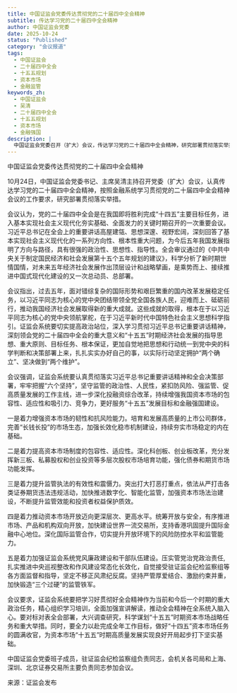 ```yaml
---
title: 中国证监会党委传达贯彻党的二十届四中全会精神
subtitle: 传达学习党的二十届四中全会精神
author: 中国证监会党委
date: 2025-10-24
status: "Published"
category: "会议报道"
tags: 
  - 中国证监会
  - 二十届四中全会
  - 十五五规划
  - 资本市场
  - 金融监管
keywords_zh:
  - 中国证监会
  - 吴清
  - 二十届四中全会
  - 十五五规划
  - 资本市场
  - 金融强国
description: |
  中国证监会党委召开（扩大）会议，传达学习党的二十届四中全会精神，研究部署贯彻落实举措。会议强调要增强资本市场韧性，提高制度包容性，提升监管执法效能，推动高水平开放，以更好服务“十五五”发展目标和金融强国建设。
---
```

中国证监会党委传达贯彻党的二十届四中全会精神



10月24日，中国证监会党委书记、主席吴清主持召开党委（扩大）会议，认真传达学习党的二十届四中全会精神，按照金融系统学习贯彻党的二十届四中全会精神会议的工作要求，研究部署贯彻落实举措。

会议认为，党的二十届四中全会是在我国即将胜利完成“十四五”主要目标任务，进入基本实现社会主义现代化夯实基础、全面发力的关键时期召开的一次重要会议。习近平总书记在全会上的重要讲话高屋建瓴、思想深邃、视野宏阔，深刻回答了基本实现社会主义现代化的一系列方向性、根本性重大问题，为今后五年我国发展指明了方向与路径，具有很强的政治性、思想性、指导性。全会审议通过的《中共中央关于制定国民经济和社会发展第十五个五年规划的建议》，科学分析了新时期世情国情，对未来五年经济社会发展作出顶层设计和战略擘画，是乘势而上、接续推进中国式现代化建设的又一次总动员、总部署。

会议指出，过去五年，面对错综复杂的国际形势和艰巨繁重的国内改革发展稳定任务，以习近平同志为核心的党中央团结带领全党全国各族人民，迎难而上、砥砺前行，推动我国经济社会发展取得新的重大成就。这些成就的取得，根本在于以习近平同志为核心的党中央领航掌舵，在于习近平新时代中国特色社会主义思想科学指引。证监会系统要切实提高政治站位，深入学习贯彻习近平总书记重要讲话精神，深刻领会党的二十届四中全会的重大意义和“十五五”时期经济社会发展的指导思想、重大原则、目标任务、根本保证，更加自觉地把思想和行动统一到党中央的科学判断和决策部署上来，扎扎实实办好自己的事，以实际行动坚定拥护“两个确立”、坚决做到“两个维护”。

会议强调，证监会系统要认真贯彻落实习近平总书记重要讲话精神和全会决策部署，牢牢把握“六个坚持”，坚守监管的政治性、人民性，紧扣防风险、强监管、促高质量发展的工作主线，进一步深化投融资综合改革，持续增强我国资本市场的包容性、适应性和吸引力、竞争力，更好服务“十五五”发展目标和金融强国建设。

一是着力增强资本市场的韧性和抗风险能力。培育和发展高质量的上市公司群体，完善“长钱长投”的市场生态，加强长效化稳市机制建设，持续夯实市场稳定的内在基础。

二是着力提高资本市场制度的包容性、适应性。深化科创板、创业板改革，充分发挥新三板、私募股权和创业投资等多层次股权市场培育功能，强化债券和期货市场功能发挥。

三是着力提升监管执法的有效性和震慑力。突出打大打恶打重点，依法从严打击各类证券期货违法违规活动，加快推进数字化、智能化监管，加强资本市场法治建设，不断提升监管效能和投资者权益保护质效。

四是着力推动资本市场开放迈向更深层次、更高水平。统筹开放与安全，有序推进市场、产品和机构双向开放，加快建设世界一流交易所，支持香港巩固提升国际金融中心地位。深化国际监管合作，切实提升开放环境下的风险防控水平和监管能力。

五是着力加强证监会系统党风廉政建设和干部队伍建设。压实管党治党政治责任,扎实推进中央巡视整改和作风建设常态化长效化，自觉接受驻证监会纪检监察组等各方面监督和指导，坚定不移正风肃纪反腐。坚持严管厚爱结合、激励约束并重，加快锻造“三个过硬”的监管铁军。

会议要求，证监会系统要把学习好贯彻好全会精神作为当前和今后一个时期的重大政治任务，精心组织学习培训，全面加强宣讲解读，推动全会精神在全系统入脑入心。要对标对表全会部署，大兴调查研究，科学谋划“十五五”时期资本市场战略任务和重大举措。同时，要全力以赴完成全年工作目标，做好“十四五”资本市场任务的圆满收官，为资本市场“十五五”时期高质量发展实现良好开局起步打下坚实基础。

中国证监会党委班子成员，驻证监会纪检监察组负责同志，会机关各司局和上海、深圳、北京证券交易所主要负责同志参加会议。

来源：证监会发布
